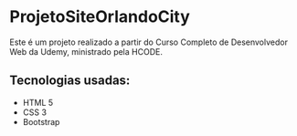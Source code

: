 # ProjetoSiteOrlandoCity

Este é um projeto realizado a partir do Curso Completo de Desenvolvedor Web da Udemy, ministrado pela HCODE.

## Tecnologias usadas:

- HTML 5
- CSS 3
- Bootstrap


